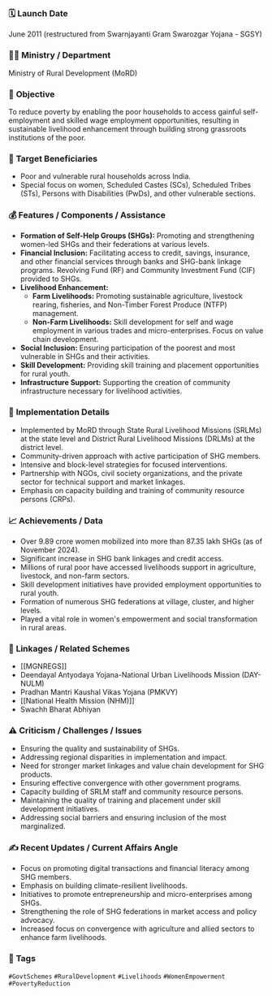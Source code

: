 
### 🗓️ **Launch Date**
June 2011 (restructured from Swarnjayanti Gram Swarozgar Yojana - SGSY)

### 🧑‍🏫 **Ministry / Department**
Ministry of Rural Development (MoRD)

### 🎯 **Objective**
To reduce poverty by enabling the poor households to access gainful self-employment and skilled wage employment opportunities, resulting in sustainable livelihood enhancement through building strong grassroots institutions of the poor.

### 👥 **Target Beneficiaries**
- Poor and vulnerable rural households across India.
- Special focus on women, Scheduled Castes (SCs), Scheduled Tribes (STs), Persons with Disabilities (PwDs), and other vulnerable sections.

### 💰 **Features / Components / Assistance**
- **Formation of Self-Help Groups (SHGs):** Promoting and strengthening women-led SHGs and their federations at various levels.
- **Financial Inclusion:** Facilitating access to credit, savings, insurance, and other financial services through banks and SHG-bank linkage programs. Revolving Fund (RF) and Community Investment Fund (CIF) provided to SHGs.
- **Livelihood Enhancement:**
    - **Farm Livelihoods:** Promoting sustainable agriculture, livestock rearing, fisheries, and Non-Timber Forest Produce (NTFP) management.
    - **Non-Farm Livelihoods:** Skill development for self and wage employment in various trades and micro-enterprises. Focus on value chain development.
- **Social Inclusion:** Ensuring participation of the poorest and most vulnerable in SHGs and their activities.
- **Skill Development:** Providing skill training and placement opportunities for rural youth.
- **Infrastructure Support:** Supporting the creation of community infrastructure necessary for livelihood activities.

### 📍 **Implementation Details**
- Implemented by MoRD through State Rural Livelihood Missions (SRLMs) at the state level and District Rural Livelihood Missions (DRLMs) at the district level.
- Community-driven approach with active participation of SHG members.
- Intensive and block-level strategies for focused interventions.
- Partnership with NGOs, civil society organizations, and the private sector for technical support and market linkages.
- Emphasis on capacity building and training of community resource persons (CRPs).

### 📈 **Achievements / Data**
- Over 9.89 crore women mobilized into more than 87.35 lakh SHGs (as of November 2024).
- Significant increase in SHG bank linkages and credit access.
- Millions of rural poor have accessed livelihoods support in agriculture, livestock, and non-farm sectors.
- Skill development initiatives have provided employment opportunities to rural youth.
- Formation of numerous SHG federations at village, cluster, and higher levels.
- Played a vital role in women's empowerment and social transformation in rural areas.

### 🧩 **Linkages / Related Schemes**
- [[MGNREGS]]
- Deendayal Antyodaya Yojana-National Urban Livelihoods Mission (DAY-NULM)
- Pradhan Mantri Kaushal Vikas Yojana (PMKVY)
- [[National Health Mission (NHM)]]
- Swachh Bharat Abhiyan

### ⚠️ **Criticism / Challenges / Issues**
- Ensuring the quality and sustainability of SHGs.
- Addressing regional disparities in implementation and impact.
- Need for stronger market linkages and value chain development for SHG products.
- Ensuring effective convergence with other government programs.
- Capacity building of SRLM staff and community resource persons.
- Maintaining the quality of training and placement under skill development initiatives.
- Addressing social barriers and ensuring inclusion of the most marginalized.

### ✍️ **Recent Updates / Current Affairs Angle**
- Focus on promoting digital transactions and financial literacy among SHG members.
- Emphasis on building climate-resilient livelihoods.
- Initiatives to promote entrepreneurship and micro-enterprises among SHGs.
- Strengthening the role of SHG federations in market access and policy advocacy.
- Increased focus on convergence with agriculture and allied sectors to enhance farm livelihoods.

### 🔗 **Tags**
`#GovtSchemes` `#RuralDevelopment` `#Livelihoods` `#WomenEmpowerment` `#PovertyReduction`